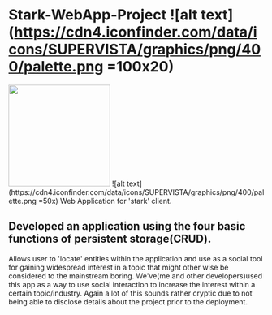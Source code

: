 # Stark-WebApp-Project ![alt text](https://cdn4.iconfinder.com/data/icons/SUPERVISTA/graphics/png/400/palette.png =100x20)
<img src="https://cdn4.iconfinder.com/data/icons/SUPERVISTA/graphics/png/400/palette.png" width="200">
![alt text](https://cdn4.iconfinder.com/data/icons/SUPERVISTA/graphics/png/400/palette.png =50x)
Web Application for 'stark' client.


## Developed an application using the four basic functions of persistent storage(CRUD). 
Allows user to 'locate' entities within the application and use as a social tool for gaining 
widespread interest in a topic that might other wise be considered to the mainstream boring. We've(me and other developers)used this app
as a way to use social interaction to increase the interest within a certain topic/industry. Again a lot of this sounds rather cryptic 
due to not being able to disclose details about the project prior to the deployment. 
